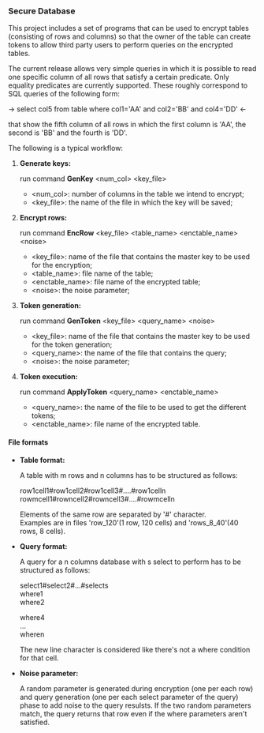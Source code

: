 ### **Secure Database**

This project includes a set of programs that can be used to encrypt tables (consisting of rows and columns) 
so that the owner of the table can create tokens to allow third party users to perform queries on the 
encrypted tables. 

The current release allows very simple queries in which it is possible to read one specific column of all 
rows that satisfy a certain predicate. Only equality predicates are currently supported. 
These roughly correspond to SQL queries of the following form:

-> select col5 from table where col1='AA' and col2='BB' and col4='DD' <-

that show the fifth column of all rows in which the first column is 'AA', the second is 'BB' and the fourth
is 'DD'.  

The following is a typical workflow:

1. **Generate keys:**

	run command **GenKey** \<num_col\> \<key_file\>
	* \<num_col\>:  number of columns in the table we intend to encrypt;
	* \<key_file\>: the name of the file in which the key will be saved;

2. **Encrypt rows:**

	run command **EncRow** \<key_file\> \<table_name\> \<enctable_name\> \<noise\>
	* \<key_file\>:  name of the file that contains the master key to be used for the encryption;
	* \<table_name\>: file name of the table;
	* \<enctable_name\>: file name of the encrypted table;
	* \<noise\>: the noise parameter;


3. **Token generation:**

	run command **GenToken** \<key_file\> \<query_name\> \<noise\>
	* \<key_file\>: name of the file that contains the master key to be used for the token generation;
	* \<query_name\>: the name of the file that contains the query;
	* \<noise\>: the noise parameter;

4. **Token execution:**

	run command **ApplyToken** \<query_name\> \<enctable_name\>
	* \<query_name\>: the name of the file to be used to get the different tokens;
	* \<enctable_name\>: file name of the encrypted table.

#### **File formats**
* **Table format:**

	A table with m rows and n columns has to be structured as follows:

	row1cell1#row1cell2#row1cell3#....#row1celln  
	rowmcell1#rowncell2#rowncell3#....#rowmcelln

	Elements of the same row are separated by '#' character.  
	Examples are in files 'row_120'(1 row, 120 cells) and 'rows_8_40'(40 rows, 8 cells).

* **Query format:**

	A query for a n columns database with s select to perform has to be structured as follows:

	select1#select2#...#selects  
	where1  
	where2  

	where4  
	...  
	wheren  

	The new line character is considered like there's not a where condition for that cell.

* **Noise parameter:**

	A random parameter is generated during encryption (one per each row) and query generation (one per each select parameter of the query) phase to add noise to the query resulsts. If the two random parameters match, the query returns that row even if the where parameters aren't satisfied.
